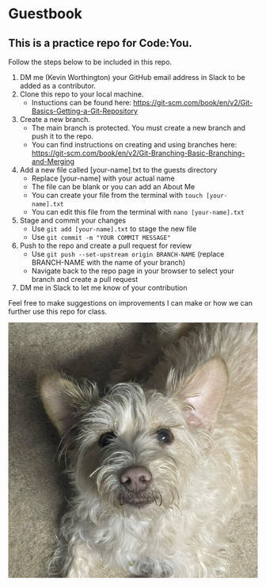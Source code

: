 # **Guestbook**
## This is a practice repo for Code:You.
Follow the steps below to be included in this repo.
1. DM me (Kevin Worthington) your GitHub email address in Slack to be added as a contributor.
2. Clone this repo to your local machine.
   - Instuctions can be found here: https://git-scm.com/book/en/v2/Git-Basics-Getting-a-Git-Repository
3. Create a new branch.
   - The main branch is protected. You must create a new branch and push it to the repo.
   - You can find instructions on creating and using branches here: https://git-scm.com/book/en/v2/Git-Branching-Basic-Branching-and-Merging
4. Add a new file called [your-name].txt to the guests directory
   - Replace [your-name] with your actual name
   - The file can be blank or you can add an About Me
   - You can create your file from the terminal with `touch [your-name].txt`
   - You can edit this file from the terminal with `nano [your-name].txt`
5. Stage and commit your changes
   - Use `git add [your-name].txt` to stage the new file
   - Use `git commit -m "YOUR COMMIT MESSAGE"`
6. Push to the repo and create a pull request for review
   - Use `git push --set-upstream origin BRANCH-NAME` (replace BRANCH-NAME with the name of your branch)
   - Navigate back to the repo page in your browser to select your branch and create a pull request
7. DM me in Slack to let me know of your contribution

Feel free to make suggestions on improvements I can make or how we can further use this repo for class.

![Eddie is a cutie](/images/Eddie.JPEG "Eddie")
